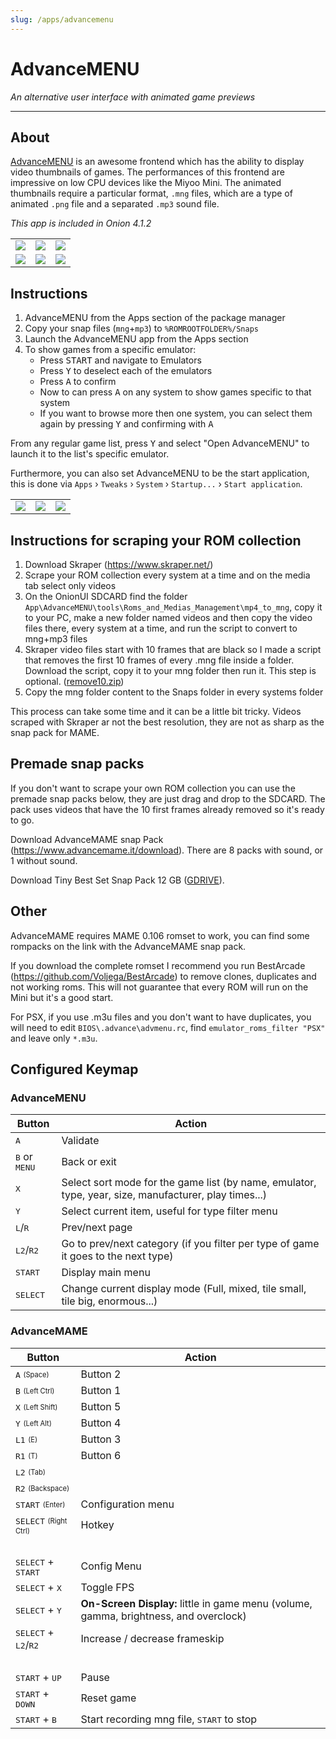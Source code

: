 ```yaml
---
slug: /apps/advancemenu
---
```



# AdvanceMENU

*An alternative user interface with animated game previews*

---


## About

[AdvanceMENU](http://www.advancemame.it/menu-readme) is an awesome frontend which has the ability to display video thumbnails of games. The performances of this frontend are impressive on low CPU devices like the Miyoo Mini. The animated thumbnails require a particular format, `.mng` files, which are a type of animated `.png` file and a separated `.mp3` sound file.

*This app is included in Onion 4.1.2*

<table><tr>
<td><img src="https://user-images.githubusercontent.com/34470397/228361104-0879a3a7-a5ea-4cc9-bc3e-c971bf5a0e24.png" /></td>
<td><img src="https://user-images.githubusercontent.com/34470397/228361129-051badae-5c95-4ca1-8595-b7d7aeabc70c.png" /></td>
<td><img src="https://user-images.githubusercontent.com/34470397/228361157-e6a7f53f-4d4a-4450-98f3-0b03bcae9600.png" /></td>
</tr><tr>
<td><img src="https://user-images.githubusercontent.com/34470397/228361197-86608c11-fc89-4b49-b029-5d536b3d75df.png" /></td>
<td><img src="https://user-images.githubusercontent.com/34470397/228361211-72b4049a-1c87-4eaf-a8e7-85bdff0a9d35.png" /></td>
<td><img src="https://user-images.githubusercontent.com/34470397/228361229-dbb78d48-d96a-43c8-a66d-3b83106cc4b7.png" /></td>
</tr></table>


## Instructions

1. AdvanceMENU from the Apps section of the package manager
2. Copy your snap files (`mng`+`mp3`) to `%ROMROOTFOLDER%/Snaps`
3. Launch the AdvanceMENU app from the Apps section
4. To show games from a specific emulator:
   - Press <kbd>START</kbd> and navigate to Emulators
   - Press <kbd>Y</kbd> to deselect each of the emulators
   - Press <kbd>A</kbd> to confirm
   - Now to can press <kbd>A</kbd> on any system to show games specific to that system
   - If you want to browse more then one system, you can select them again by pressing <kbd>Y</kbd> and confirming with <kbd>A</kbd>

From any regular game list, press <kbd>Y</kbd> and select "Open AdvanceMENU" to launch it to the list's specific emulator.

Furthermore, you can also set AdvanceMENU to be the start application, this is done via `Apps` › `Tweaks` › `System` › `Startup...` › `Start application`.


<table><tr>
<td><img src="https://user-images.githubusercontent.com/34470397/228361949-cf88379b-0693-414e-acc0-8836e05c3d5e.png" /></td>
<td><img src="https://user-images.githubusercontent.com/34470397/228361983-122d0187-96c6-4d12-b84a-f8a1833df675.png" /></td>
<td><img src="https://user-images.githubusercontent.com/34470397/228362003-2171d9b5-9f74-46d8-ac23-84c7015dd5b9.png" /></td>
</tr></table>



## Instructions for scraping your ROM collection

1. Download Skraper (https://www.skraper.net/)
2. Scrape your ROM collection every system at a time and on the media tab select only videos
3. On the OnionUI SDCARD find the folder `App\AdvanceMENU\tools\Roms_and_Medias_Management\mp4_to_mng`, copy it to your PC, make a new folder named videos and then copy the video files there, every system at a time, and run the script to convert to mng+mp3 files
4. Skraper video files start with 10 frames that are black so I made a script that removes the first 10 frames of every .mng file inside a folder. Download the script, copy it to your mng folder then run it. This step is optional. ([remove10.zip](https://github.com/OnionUI/Onion/files/11100644/remove10.zip))
5. Copy the mng folder content to the Snaps folder in every systems folder

This process can take some time and it can be a little bit tricky. Videos scraped with Skraper ar not the best resolution, they are not as sharp as the snap pack for MAME. 



## Premade snap packs

If you don't want to scrape your own ROM collection you can use the premade snap packs below, they are just drag and drop to the SDCARD. The pack uses videos that have the 10 first frames already removed so it's ready to go.

Download AdvanceMAME snap Pack (https://www.advancemame.it/download). There are 8 packs with sound, or 1 without sound.

Download Tiny Best Set Snap Pack 12 GB ([GDRIVE](https://drive.google.com/file/d/1KoHhrSxNa3u--W2rhGIwRdPQguP52tqD/view?usp=sharing)).



## Other

AdvanceMAME requires MAME 0.106 romset to work, you can find some rompacks on the link with the AdvanceMAME snap pack.

If you download the complete romset I recommend you run BestArcade (https://github.com/Voljega/BestArcade) to remove clones, duplicates and not working roms. This will not guarantee that every ROM will run on the Mini but it's a good start.

For PSX, if you use .m3u files and you don't want to have duplicates, you will need to edit `BIOS\.advance\advmenu.rc`, find `emulator_roms_filter "PSX"` and leave only `*.m3u`. 



## Configured Keymap

### AdvanceMENU

<table align="center">
<thead><th>  Button                             </th><th>  Action  </th></thead>
<tr><td>  <kbd>A</kbd>                          </td><td>  Validate  </td></tr>
<tr><td>  <kbd>B</kbd> or <kbd>MENU</kbd>       </td><td>  Back or exit  </td></tr>
<tr><td>  <kbd>X</kbd>                          </td><td>  Select sort mode for the game list (by name, emulator, type, year, size, manufacturer, play times...)  </td></tr>
<tr><td>  <kbd>Y</kbd>                          </td><td>  Select current item, useful for type filter menu  </td></tr>
<tr><td>  <kbd>L</kbd>/<kbd>R</kbd>             </td><td>  Prev/next page  </td></tr>
<tr><td>  <kbd>L2</kbd>/<kbd>R2</kbd>           </td><td>  Go to prev/next category (if you filter per type of game it goes to the next type)  </td></tr>
<tr><td>  <kbd>START</kbd>                      </td><td>  Display main menu  </td></tr>
<tr><td>  <kbd>SELECT</kbd>                     </td><td>  Change current display mode (Full, mixed, tile small, tile big, enormous...)  </td></tr>
</table>


### AdvanceMAME

<table align="center">
<thead><th>  Button                            </th><th>  Action    </th></thead>
<tr><td>  <kbd>A</kbd> <sub><sup>(Space)</sup></sub>                 </td><td>  Button 2  </td></tr>
<tr><td>  <kbd>B</kbd> <sub><sup>(Left Ctrl)</sup></sub>             </td><td>  Button 1  </td></tr>
<tr><td>  <kbd>X</kbd> <sub><sup>(Left Shift)</sup></sub>            </td><td>  Button 5  </td></tr>
<tr><td>  <kbd>Y</kbd> <sub><sup>(Left Alt)</sup></sub>              </td><td>  Button 4  </td></tr>
<tr><td>  <kbd>L1</kbd> <sub><sup>(E)</sup></sub>                    </td><td>  Button 3  </td></tr>
<tr><td>  <kbd>R1</kbd> <sub><sup>(T)</sup></sub>                    </td><td>  Button 6  </td></tr>
<tr><td>  <kbd>L2</kbd> <sub><sup>(Tab)</sup></sub>                  </td><td>  </td></tr>
<tr><td>  <kbd>R2</kbd> <sub><sup>(Backspace)</sup></sub>            </td><td>  </td></tr>
<tr><td>  <kbd>START</kbd> <sub><sup>(Enter)</sup></sub>             </td><td>  Configuration menu  </td></tr>
<tr><td>  <kbd>SELECT</kbd> <sub><sup>(Right Ctrl)</sup></sub>       </td><td>  Hotkey  </td></tr>
<tr><td colspan="2">&nbsp;</td></tr>
<tr><td>  <kbd>SELECT</kbd> + <kbd>START</kbd>            </td><td>  Config Menu  </td></tr>
<tr><td>  <kbd>SELECT</kbd> + <kbd>X</kbd>                </td><td>  Toggle FPS  </td></tr>
<tr><td>  <kbd>SELECT</kbd> + <kbd>Y</kbd>                </td><td>  <b>On-Screen Display:</b> little in game menu (volume, gamma, brightness, and overclock)  </td></tr>
<tr><td>  <kbd>SELECT</kbd> + <kbd>L2</kbd>/<kbd>R2</kbd> </td><td>  Increase / decrease frameskip  </td></tr>
<tr><td colspan="2">&nbsp;</td></tr>
<tr><td>  <kbd>START</kbd> + <kbd>UP</kbd>                </td><td>  Pause  </td></tr>
<tr><td>  <kbd>START</kbd> + <kbd>DOWN</kbd>              </td><td>  Reset game  </td></tr>
<tr><td>  <kbd>START</kbd> + <kbd>B</kbd>                 </td><td>  Start recording mng file, <kbd>START</kbd> to stop  </td></tr>
</table>


